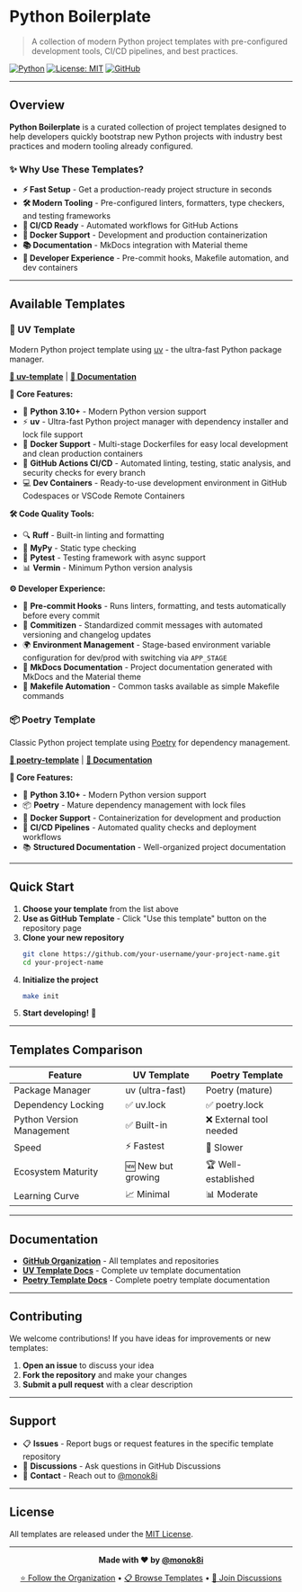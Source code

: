 # Python Boilerplate

> A collection of modern Python project templates with pre-configured development tools, CI/CD pipelines, and best practices.

[![Python](https://img.shields.io/badge/Python-3.10+-blue.svg)](https://www.python.org/downloads/)
[![License: MIT](https://img.shields.io/badge/License-MIT-yellow.svg)](https://opensource.org/licenses/MIT)
[![GitHub](https://img.shields.io/badge/GitHub-Organization-black)](https://github.com/python-boilerplate)

---

## Overview

**Python Boilerplate** is a curated collection of project templates designed to help developers quickly bootstrap new Python projects with industry best practices and modern tooling already configured.

### ✨ Why Use These Templates?

- **⚡ Fast Setup** - Get a production-ready project structure in seconds
- **🛠️ Modern Tooling** - Pre-configured linters, formatters, type checkers, and testing frameworks
- **🚀 CI/CD Ready** - Automated workflows for GitHub Actions
- **🐳 Docker Support** - Development and production containerization
- **📚 Documentation** - MkDocs integration with Material theme
- **🔧 Developer Experience** - Pre-commit hooks, Makefile automation, and dev containers

---

## Available Templates

### 🚀 UV Template
Modern Python project template using [uv](https://github.com/astral-sh/uv) - the ultra-fast Python package manager.

**[📂 uv-template](https://github.com/python-boilerplate/uv-template)** | **[📖 Documentation](https://python-boilerplate.github.io/uv-template/)**

**🎯 Core Features:**
- 🐍 **Python 3.10+** - Modern Python version support
- ⚡ **uv** - Ultra-fast Python project manager with dependency installer and lock file support
- 🐳 **Docker Support** - Multi-stage Dockerfiles for easy local development and clean production containers
- 🔄 **GitHub Actions CI/CD** - Automated linting, testing, static analysis, and security checks for every branch
- 💻 **Dev Containers** - Ready-to-use development environment in GitHub Codespaces or VSCode Remote Containers

**🛠️ Code Quality Tools:**
- 🔍 **Ruff** - Built-in linting and formatting
- 🔎 **MyPy** - Static type checking
- 🧪 **Pytest** - Testing framework with async support
- 📊 **Vermin** - Minimum Python version analysis

**⚙️ Developer Experience:**
- 🎣 **Pre-commit Hooks** - Runs linters, formatting, and tests automatically before every commit
- 📝 **Commitizen** - Standardized commit messages with automated versioning and changelog updates
- 🌍 **Environment Management** - Stage-based environment variable configuration for dev/prod with switching via `APP_STAGE`
- 📖 **MkDocs Documentation** - Project documentation generated with MkDocs and the Material theme
- 🔧 **Makefile Automation** - Common tasks available as simple Makefile commands

### 📦 Poetry Template
Classic Python project template using [Poetry](https://python-poetry.org/) for dependency management.

**[📂 poetry-template](https://github.com/python-boilerplate/poetry-template)** | **[📖 Documentation](https://python-boilerplate.github.io/poetry-template/)**

**🎯 Core Features:**
- 🐍 **Python 3.10+** - Modern Python version support
- 📦 **Poetry** - Mature dependency management with lock files
- 🐳 **Docker Support** - Containerization for development and production
- 🔄 **CI/CD Pipelines** - Automated quality checks and deployment workflows
- 📚 **Structured Documentation** - Well-organized project documentation

---

## Quick Start

1. **Choose your template** from the list above
2. **Use as GitHub Template** - Click "Use this template" button on the repository page
3. **Clone your new repository**
   ```bash
   git clone https://github.com/your-username/your-project-name.git
   cd your-project-name
   ```
4. **Initialize the project**
   ```bash
   make init
   ```
5. **Start developing!** 🎉

---

## Templates Comparison

| Feature | UV Template | Poetry Template |
|---------|-------------|-----------------|
| Package Manager | uv (ultra-fast) | Poetry (mature) |
| Dependency Locking | ✅ uv.lock | ✅ poetry.lock |
| Python Version Management | ✅ Built-in | ❌ External tool needed |
| Speed | ⚡ Fastest | 🐌 Slower |
| Ecosystem Maturity | 🆕 New but growing | 🏆 Well-established |
| Learning Curve | 📈 Minimal | 📊 Moderate |

---

## Documentation

- **[GitHub Organization](https://github.com/python-boilerplate)** - All templates and repositories
- **[UV Template Docs](https://python-boilerplate.github.io/uv-template/)** - Complete uv template documentation
- **[Poetry Template Docs](https://python-boilerplate.github.io/poetry-template/)** - Complete poetry template documentation

---

## Contributing

We welcome contributions! If you have ideas for improvements or new templates:

1. **Open an issue** to discuss your idea
2. **Fork the repository** and make your changes
3. **Submit a pull request** with a clear description

---

## Support

- 📋 **Issues** - Report bugs or request features in the specific template repository
- 💬 **Discussions** - Ask questions in GitHub Discussions
- 📧 **Contact** - Reach out to [@monok8i](https://github.com/monok8i)

---

## License

All templates are released under the [MIT License](LICENSE).

---

<div align="center">

**Made with ❤️ by [@monok8i](https://github.com/monok8i)**

[⭐ Follow the Organization](https://github.com/python-boilerplate) • [📋 Browse Templates](https://github.com/orgs/python-boilerplate/repositories) • [💬 Join Discussions](https://github.com/orgs/python-boilerplate/discussions)

</div>
